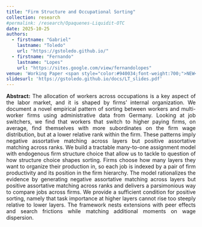 ```yaml
---
title: "Firm Structure and Occupational Sorting"
collection: research
#permalink: /research/Opaquenes-Liquidit-OTC
date: 2025-10-25
authors:
  - firstname: "Gabriel"
    lastname: "Toledo"
    url: "https://gstoledo.github.io/"
  - firstname: "Fernando"
    lastname: "Lopes"
    url: "https://sites.google.com/view/fernandolopes"
venue: 'Working Paper <span style="color:#940034;font-weight:700;">NEW</span>'
slidesurl: 'https://gstoledo.github.io/docs/LT_slides.pdf'
---
```


<div style="text-align: justify;">
<strong>Abstract:</strong> The allocation of workers across occupations is a key aspect of the labor market, and it is shaped by firms’ internal organization. We document a novel empirical pattern of sorting between workers and multi-worker firms using administrative data from Germany. Looking at job switchers, we find that workers that switch to higher paying firms, on average, find themselves with more subordinates on the firm wage distribution, but at a lower relative rank within the firm. These patterns imply negative assortative matching across layers but positive assortative matching across ranks. We build a tractable many-to-one assignment model with endogenous firm structure choice that allow us to tackle to question of how structure choice shapes sorting. Firms choose how many layers they want to organize their production in, so each job is indexed by a pair of firm productivity and its position in the firm hierarchy. The model rationalizes the evidence by generating negative assortative matching across layers but positive assortative matching across ranks and delivers a parsimonious way to compare jobs across firms. We provide a sufficient condition for positive sorting, namely that task importance at higher layers cannot rise too steeply relative to lower layers. The framework nests extensions with peer effects and search frictions while matching additional moments on wage dispersion.
</div>
